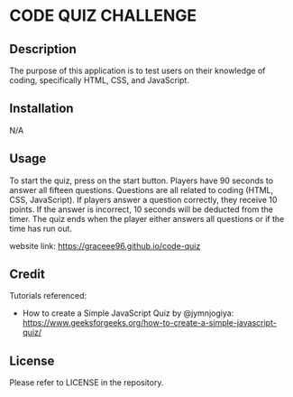 # CODE QUIZ CHALLENGE

## Description
The purpose of this application is to test users on their knowledge of coding, specifically HTML, CSS, and JavaScript.

## Installation
N/A

## Usage
To start the quiz, press on the start button. Players have 90 seconds to answer all fifteen questions. Questions are all related to coding (HTML, CSS, JavaScript). If players answer a question correctly, they receive 10 points. If the answer is incorrect, 10 seconds will be deducted from the timer. The quiz ends when the player either answers all questions or if the time has run out.

website link: https://graceee96.github.io/code-quiz

## Credit
Tutorials referenced:
* How to create a Simple JavaScript Quiz by @jymnjogiya: https://www.geeksforgeeks.org/how-to-create-a-simple-javascript-quiz/

## License
Please refer to LICENSE in the repository.